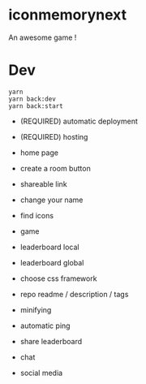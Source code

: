 # iconmemorynext
An awesome game !



# Dev
```
yarn
yarn back:dev
yarn back:start
```



- (REQUIRED) automatic deployment
- (REQUIRED) hosting
- home page
- create a room button
- shareable link
- change your name
- find icons
- game
- leaderboard local
- leaderboard global

- choose css framework
- repo readme / description / tags
- minifying

- automatic ping

- share leaderboard

- chat

- social media


